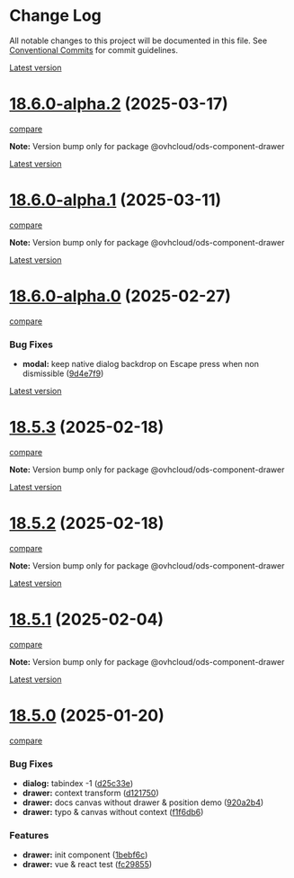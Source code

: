 # Change Log

All notable changes to this project will be documented in this file.
See [Conventional Commits](https://conventionalcommits.org) for commit guidelines.

[Latest version](https://ovh.github.io/design-system/latest/?path=/docs/design-system-changelog--page)


# [18.6.0-alpha.2](https://ovh.github.io/design-system/v18.6.0-alpha.2/?path=/docs/design-system-changelog--page) (2025-03-17)
[compare](https://github.com/ovh/design-system/compare/v18.6.0-alpha.1...v18.6.0-alpha.2)

**Note:** Version bump only for package @ovhcloud/ods-component-drawer





[Latest version](https://ovh.github.io/design-system/latest/?path=/docs/design-system-changelog--page)


# [18.6.0-alpha.1](https://ovh.github.io/design-system/v18.6.0-alpha.1/?path=/docs/design-system-changelog--page) (2025-03-11)
[compare](https://github.com/ovh/design-system/compare/v18.6.0-alpha.0...v18.6.0-alpha.1)

**Note:** Version bump only for package @ovhcloud/ods-component-drawer







[Latest version](https://ovh.github.io/design-system/latest/?path=/docs/design-system-changelog--page)


# [18.6.0-alpha.0](https://ovh.github.io/design-system/v18.6.0-alpha.0/?path=/docs/design-system-changelog--page) (2025-02-27)
[compare](https://github.com/ovh/design-system/compare/v18.5.3...v18.6.0-alpha.0)

### Bug Fixes

* **modal:** keep native dialog backdrop on Escape press when non dismissible ([9d4e7f9](https://github.com/ovh/design-system/commit/9d4e7f92045728fb1e04ba442ee64968354fead3))



[Latest version](https://ovh.github.io/design-system/latest/?path=/docs/design-system-changelog--page)


# [18.5.3](https://ovh.github.io/design-system/v18.5.3/?path=/docs/design-system-changelog--page) (2025-02-18)
[compare](https://github.com/ovh/design-system/compare/v18.5.2...v18.5.3)

**Note:** Version bump only for package @ovhcloud/ods-component-drawer





[Latest version](https://ovh.github.io/design-system/latest/?path=/docs/design-system-changelog--page)


# [18.5.2](https://ovh.github.io/design-system/v18.5.2/?path=/docs/design-system-changelog--page) (2025-02-18)
[compare](https://github.com/ovh/design-system/compare/v18.5.1...v18.5.2)

**Note:** Version bump only for package @ovhcloud/ods-component-drawer





[Latest version](https://ovh.github.io/design-system/latest/?path=/docs/design-system-changelog--page)


# [18.5.1](https://ovh.github.io/design-system/v18.5.1/?path=/docs/design-system-changelog--page) (2025-02-04)
[compare](https://github.com/ovh/design-system/compare/v18.5.0...v18.5.1)

**Note:** Version bump only for package @ovhcloud/ods-component-drawer







[Latest version](https://ovh.github.io/design-system/latest/?path=/docs/design-system-changelog--page)


# [18.5.0](https://ovh.github.io/design-system/v18.5.0/?path=/docs/design-system-changelog--page) (2025-01-20)
[compare](https://github.com/ovh/design-system/compare/v18.4.1...v18.5.0)

### Bug Fixes

* **dialog:** tabindex -1 ([d25c33e](https://github.com/ovh/design-system/commit/d25c33ec42b15889cd6e98e7614755913c3c43a2))
* **drawer:** context transform ([d121750](https://github.com/ovh/design-system/commit/d121750158563b9e54dc6c3cd24cf931d43f3ded))
* **drawer:** docs canvas without drawer & position demo ([920a2b4](https://github.com/ovh/design-system/commit/920a2b47b439b7ba539d39250980f4633072aad9))
* **drawer:** typo & canvas without context ([f1f6db6](https://github.com/ovh/design-system/commit/f1f6db6b29eb167c17233dfc819f463c37e217ce))


### Features

* **drawer:** init component ([1bebf6c](https://github.com/ovh/design-system/commit/1bebf6cab38973884b3ca5541a87b8087a10b42d))
* **drawer:** vue & react test ([fc29855](https://github.com/ovh/design-system/commit/fc298553348c7858ce7508ae33976c7940cee58a))
